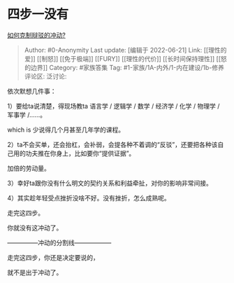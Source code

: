 # 四步一没有
[如何克制辩驳的冲动?](https://www.zhihu.com/question/522141575/answer/2537553385)

> Author: #0-Anonymity
> Last update: [编辑于 2022-06-21]
> Link: [[理性的爱]] [[制怒]] [[免于极端]] [[FURY]] [[理性的代价]] [[长时间保持理性]] [[怒的边界]]
> Category: #家族答集
> Tag: #1-家族/1A-内外/1-内在建设/1b-修养
> 评论区:
> 泛讨论:

依次默想几件事：

1）要给ta说清楚，得现场教ta 语言学 / 逻辑学 / 数学 / 经济学 / 化学 / 物理学 / 军事学 /……。

which is 少说得几个月甚至几年学的课程。

2）ta不会买单，还会抬杠，会补弱，会提各种不着调的“反驳”，还要把各种该自己用的功夫推在你身上，比如要你“提供证据”。

加倍的劳动量。

3）幸好ta跟你没有什么明文的契约关系和利益牵扯，对你的影响非常间接。

4）其实趁年轻受点挫折没啥不好。没有挫折，怎么成熟呢。

走完这四步。

你就没有这冲动了。

—————冲动的分割线——————

走完这四步，你还是决定要说的，

就不是出于冲动了。
